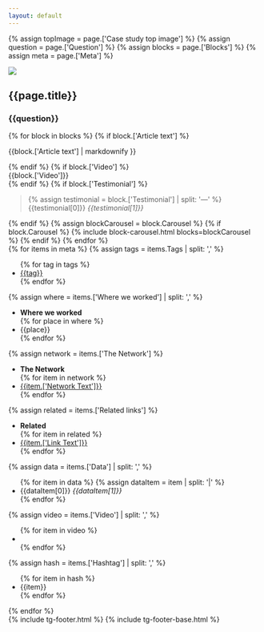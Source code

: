 ```yaml
---
layout: default
---
```


{% assign topImage = page.['Case study top image'] %}
{% assign question = page.['Question'] %}
{% assign blocks = page.['Blocks'] %}
{% assign meta = page.['Meta'] %}

<div class="gs-case-study_top">
  <img src="{{topImage}}">
  <div class="gs-floating__headline">
    <div class="gs-container">
      <h2>{{page.title}}</h2>
    </div>
  </div>
</div>
<article class="article-wrapper">
  <div class="gs-container">
    <div class="article__innner_wrapper">
      <h3>{{question}}</h3>
    </div>
      {% for block in blocks %}
        {% if block.['Article text'] %}
          <div class="article__innner_wrapper">
            <p>{{block.['Article text'] | markdownify }}</p>
          </div>
        {% endif %}
        {% if block.['Video'] %}
          <div class="article__innner_wrapper">
            <div>{{block.['Video']}}</div>
          </div>
        {% endif %}
        {% if block.['Testimonial'] %}
        <div class="article__testimonial_wrapper">
          <blockquote>
            {% assign testimonial = block.['Testimonial'] | split: '—' %}
            {{testimonial[0]}}
            <cite>{{testimonial[1]}}</cite>
          </blockquote>
        </div>
        {% endif %}
      {% assign blockCarousel =  block.Carousel %}
      {% if block.Carousel %}
        {% include block-carousel.html blocks=blockCarousel %}
      {% endif %}
    {% endfor %}
  </div>
  <div class="gs__right-col lax"  data-lax-preset="eager">
    <div class="gs__meta-tags">
      {% for items in meta %}
        {% assign tags = items.Tags | split: ',' %}
        <ul class="gs-tags">
        {% for tag in tags %}
          <li><a target="_parent" href="/case-studies/?{{tag | downcase | handle}}">{{tag}}</a></li>
        {% endfor %}
        </ul>
        {% assign where = items.['Where we worked'] | split: ',' %}
        <ul class="gs-where">
          <li><strong>Where we worked</strong></li>
        {% for place in where %}
          <li>{{place}}</li>
        {% endfor %}
        </ul>
        {% assign network = items.['The Network'] %}
        <ul class="gs-network">
          <li><strong>The Network</strong></li>
        {% for item in network %}
          <li><a href="{{item.['Link']}}">{{item.['Network Text']}}</a></li>
        {% endfor %}
        </ul>
        {% assign related = items.['Related links'] %}
        <ul class="gs-network">
          <li><strong>Related</strong></li>
        {% for item in related %}
          <li><a href="{{item.['Link']}}">{{item.['Link Text']}}</a></li>
        {% endfor %}
        </ul>
        {% assign data = items.['Data'] | split: ',' %}
        <ul class="gs-data">
        {% for item in data %}
          {% assign dataItem = item | split: '|' %}
            <li>
              {{dataItem[0]}}
              <cite>{{dataItem[1]}}</cite>
            </li>
        {% endfor %}
        </ul>
        {% assign video = items.['Video'] | split: ',' %}
        <ul class="gs-video">
        {% for item in video %}
          <li><a href="{{item}}"><span uk-icon="vimeo"></span></a></li>
        {% endfor %}
        </ul>
        {% assign hash = items.['Hashtag'] | split: ',' %}
        <ul class="gs-hash">
        {% for item in hash %}
          <li>{{item}}</li>
        {% endfor %}
        </ul>
    {% endfor %}
    </div>
  </div>
</article>
{% include tg-footer.html %}
{% include tg-footer-base.html %}
